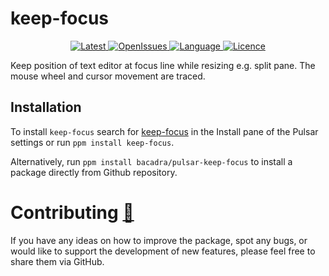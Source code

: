 # keep-focus

<p align="center">
  <a href="https://github.com/bacadra/pulsar-keep-focus/tags">
  <img src="https://img.shields.io/github/v/tag/bacadra/pulsar-keep-focus?style=for-the-badge&label=Latest&color=blue" alt="Latest">
  </a>
  <a href="https://github.com/bacadra/pulsar-keep-focus/issues">
  <img src="https://img.shields.io/github/issues-raw/bacadra/pulsar-keep-focus?style=for-the-badge&color=blue" alt="OpenIssues">
  </a>
  <a href="https://github.com/bacadra/pulsar-keep-focus/blob/master/package.json">
  <img src="https://img.shields.io/github/languages/top/bacadra/pulsar-keep-focus?style=for-the-badge&color=blue" alt="Language">
  </a>
  <a href="https://github.com/bacadra/pulsar-keep-focus/blob/master/LICENSE">
  <img src="https://img.shields.io/github/license/bacadra/pulsar-keep-focus?style=for-the-badge&color=blue" alt="Licence">
  </a>
</p>

Keep position of text editor at focus line while resizing e.g. split pane. The mouse wheel and cursor movement are traced.

## Installation

To install `keep-focus` search for [keep-focus](https://web.pulsar-edit.dev/packages/keep-focus) in the Install pane of the Pulsar settings or run `ppm install keep-focus`.

Alternatively, run `ppm install bacadra/pulsar-keep-focus` to install a package directly from Github repository.

# Contributing [🍺](https://www.buymeacoffee.com/asiloisad)

If you have any ideas on how to improve the package, spot any bugs, or would like to support the development of new features, please feel free to share them via GitHub.
